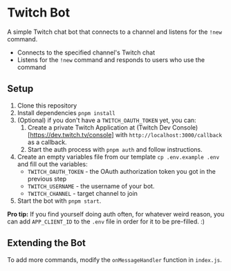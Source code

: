 # Twitch Bot

A simple Twitch chat bot that connects to a channel and listens for the `!new` command.

- Connects to the specified channel's Twitch chat
- Listens for the `!new` command and responds to users who use the command

## Setup

1. Clone this repository
2. Install dependencies `pnpm install`
3. (Optional) if you don't have a `TWITCH_OAUTH_TOKEN` yet, you can:
   1. Create a private Twitch Application at (Twitch Dev Console)[https://dev.twitch.tv/console] with `http://localhost:3000/callback` as a callback.
   2. Start the auth process with `pnpm auth` and follow instructions.
4. Create an empty variables file from our template `cp .env.example .env` and fill out the variables:
   - `TWITCH_OAUTH_TOKEN` - the OAuth authorization token you got in the previous step
   - `TWITCH_USERNAME` - the username of your bot.
   - `TWITCH_CHANNEL` - target channel to join
5. Start the bot with `pnpm start`.

**Pro tip:** If you find yourself doing auth often, for whatever weird reason, you can add `APP_CLIENT_ID` to the `.env` file in order for it to be pre-filled. :)

## Extending the Bot

To add more commands, modify the `onMessageHandler` function in `index.js`.
